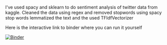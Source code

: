I've used spacy and sklearn to do sentiment analysis of twitter data from kaggle.
Cleaned the data using regex and removed stopwords using spacy stop words 
lemmatized the text and the used TFIdfVectorizer 

Here is the interactive link to binder where you can run it yourself

[![Binder](https://mybinder.org/badge_logo.svg)](https://mybinder.org/v2/gh/N-Harish/Twitter_Sentiment_Analysis/master)
